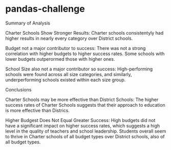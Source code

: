# pandas-challenge
Summary of Analysis

Charter Schools Show Stronger Results: Charter schools consistentyly had higher results in nearly every category over District schools.

Budget not a major contributor to success: There was not a strong correlation with higher budgets to higher success rates. Some schools with lower budgets outperormed those with higher ones. 

School Size also not a major contributor so success: High-performing schools were found across all size categories, and similarly, underperforming schools existed within each size group.


Conclusions

Charter Schools may be more effective than District Schools: The higher success rates of Charter Schools suggests that their approach to education is more effective than Districs.

Higher Budgest Does Not Equal Greater Success: High budgets did not have a significant impact on higher success rates, which suggests a high level in the quality of teachers and school leadership. Students overall seem to thrive in Charter schools of all budget types over District schools, also of all budget types. 
